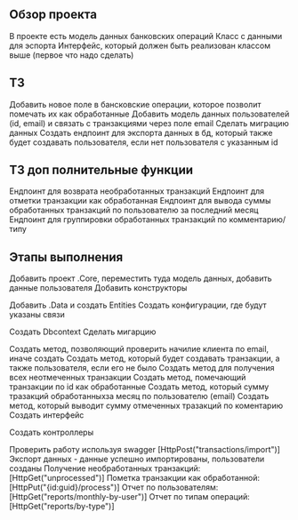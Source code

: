 
## Обзор проекта
В проекте есть модель данных банковских операций
Класс с данными для эспорта
Интерфейс, который должен быть реализован классом выше (первое что надо сделать)

## ТЗ 
Добавить новое поле в бансковские операции, которое позволит помечать их как обработанные
Добавить модель данных пользователей (id, email) и связать с транзакциями через поле email
Сделать миграцию данных
Создать ендпоинт для экспорта данных в бд, который также будет создавать пользователя, если нет пользователя с указанным id

## ТЗ доп полнительные функции
Ендпоинт для возврата необработанных транзакций
Ендпоинт для отметки транзакции как обработанная
Ендпоинт для вывода суммы обработанных транзакций по пользователю за последний месяц
Ендпоинт для группировки обработанных транзакций по комментарию/типу


## Этапы выполнения

Добавить проект .Core, переместить туда модель данных, добавить данные пользователя 
Добавить конструкторы

Добавить .Data и создать Entities
Создать конфигурации, где будут указаны связи

Создать Dbcontext
Сделать мигарцию


Создать метод, позволяющий проверить начилие клиента по email, иначе создать
Создать метод, который будет создавать транзакции, а также пользователя, если его не было
Создать метод для получения всех неотмеченных транзакции
Создать метод, помечающий транзакции по id как обработанные
Создать метод, который сумму тразакций обработанныхза месяц по пользователю (email)
Создать метод, который выводит сумму отмеченных тразакций по коментарию
Создать интерфейс

Создать контроллеры


Проверить работу используя swagger [HttpPost("transactions/import")]
Экспорт данных - данные успешно импортированы, пользователи созданы
Получение необработанных транзакций: [HttpGet("unprocessed")]
Пометка транзакции как обработанной: [HttpPut("{id:guid}/process")]
Отчет по пользователям: [HttpGet("reports/monthly-by-user")]
Отчет по типам операций: [HttpGet("reports/by-type")]

